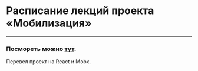 # Расписание лекций проекта «Мобилизация»

---

### Посмореть можно [тут](http://alfimois.me/y-l-1-react/build/).

Перевел проект на React и Mobx.
